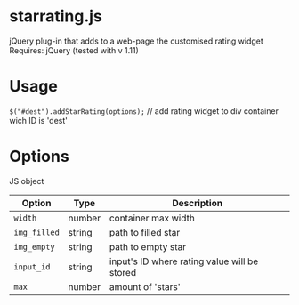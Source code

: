 # starrating.js
jQuery plug-in that adds to a web-page the customised rating widget
Requires: jQuery (tested with v 1.11)

# Usage
`$("#dest").addStarRating(options);` // add rating widget to div container wich ID is 'dest'

# Options
JS object

Option | Type | Description
------ | ------ | ------ 
`width` | number | container max width
`img_filled` | string | path to filled star
`img_empty` | string | path to empty star
`input_id` | string | input's ID where rating value will be stored
`max`| number | amount of 'stars'
